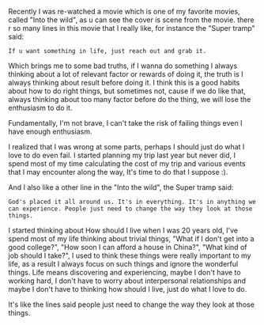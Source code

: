 Recently I was re-watched a movie which is one of my favorite movies, called "Into the wild", as u can see the cover is scene from the movie. there r so many lines in this movie that I really like, for instance the "Super tramp" said:

```spotlight
If u want something in life, just reach out and grab it.
```

Which brings me to some bad truths, if I wanna do something I always thinking about a lot of relevant factor or rewards of doing it, the truth is I always thinking about result before doing it. I think this is a good habits about how to do right things, but sometimes not, cause if we do like that, always thinking about too many factor before do the thing, we will lose the enthusiasm to do it.

Fundamentally, I'm not brave, I can't take the risk of failing things even I have enough enthusiasm. 

I realized that I was wrong at some parts, perhaps I should just do what I love to do even fail. I started planning my trip last year but never did, I spend most of my time calculating the cost of my trip and various events that I may encounter along the way, It's time to do that I suppose :).

And I also like a other line in the "Into the wild", the Super tramp said:

```spotlight
God's placed it all around us. It's in everything. It's in anything we can experience. People just need to change the way they look at those things.
```

I started thinking about How should I live when I was 20 years old, I've spend most of my life thinking about trivial things, "What if I don't get into a good college?", "How soon I can afford a house in China?", "What kind of job should I take?", I used to think these things were really important to my life, as a result I always focus on such things and ignore the wonderful things. Life means discovering and experiencing, maybe I don't have to working hard, I don't have to worry about interpersonal relationships and maybe I don't have to thinking how should I live, just do what I love to do.

It's like the lines said people just need to change the way they look at those things.

